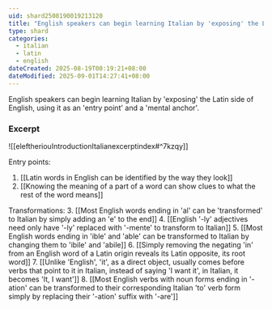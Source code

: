 ```yaml
---
uid: shard2508190019213120
title: "English speakers can begin learning Italian by 'exposing' the Latin side of English, using it as an 'entry point' and a 'mental anchor'"
type: shard
categories:
  - italian
  - latin
  - english
dateCreated: 2025-08-19T00:19:21+08:00
dateModified: 2025-09-01T14:27:41+08:00
---
```

English speakers can begin learning Italian by 'exposing' the Latin side of English, using it as an 'entry point' and a 'mental anchor'.

### Excerpt
![[eleftheriouIntroductionItalianexcerptindex#^7kzqy]]

Entry points:
1. [[Latin words in English can be identified by the way they look]]
2. [[Knowing the meaning of a part of a word can show clues to what the rest of the word means]]
   
Transformations:
3. [[Most English words ending in 'al' can be 'transformed' to Italian by simply adding an 'e' to the end]]
4. [[English '-ly' adjectives need only have '-ly' replaced with '-mente' to transform to Italian]]
5. [[Most English words ending in 'ible' and 'able' can be transformed to Italian by changing them to 'ibile' and 'abile]]
6. [[Simply removing the negating 'in' from an English word of a Latin origin reveals its Latin opposite, its root word]]
7. [[Unlike 'English', 'it', as a direct object, usually comes before verbs that point to it in Italian, instead of saying 'I want it', in Italian, it becomes 'It, I want']]
8. [[Most English verbs with noun forms ending in '-ation' can be transformed to their corresponding Italian 'to' verb form simply by replacing their '-ation' suffix with '-are']]